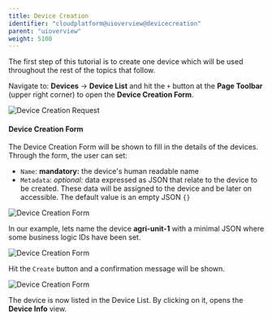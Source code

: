 ```yaml
---
title: Device Creation
identifier: "cloudplatform@uioverview@devicecreation"
parent: "uioverview"
weight: 5100
---
```


The first step of this tutorial is to create one device which will be used throughout the rest of the topics that follow.

Navigate to: __Devices__ -> __Device List__ and hit the `+` button at the __Page Toolbar__ (upper right corner) to open the __Device Creation Form__. 

![Device Creation Request](/images/console_tutorial/device_creation.png?width=60pc)

#### Device Creation Form

The Device Creation Form will be shown to fill in the details of the devices. Through the form, the user can set:
* `Name`: __mandatory:__ the device's human readable name
* `Metadata`: _optional:_ data expressed as JSON that relate to the device to be created. These data will be assigned to the device and be later on accessible. The default value is an empty JSON `{}`

![Device Creation Form](/images/console_tutorial/device_creation_form.png?width=60pc)

In our example, lets name the device __agri-unit-1__ with a minimal JSON where some business logic IDs have been set.  

![Device Creation Form](/images/console_tutorial/device_creation_form_filled.png?width=60pc)

Hit the `Create` button and a confirmation message will be shown. 

![Device Creation Form](/images/console_tutorial/device_creation_form_completed.png?width=60pc)

The device is now listed in the Device List. By clicking on it, opens the __Device Info__ view.